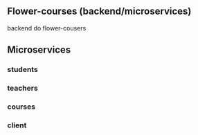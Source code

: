 ## Flower-courses (backend/microservices)

backend do flower-cousers

## Microservices

### students
### teachers
### courses
### client